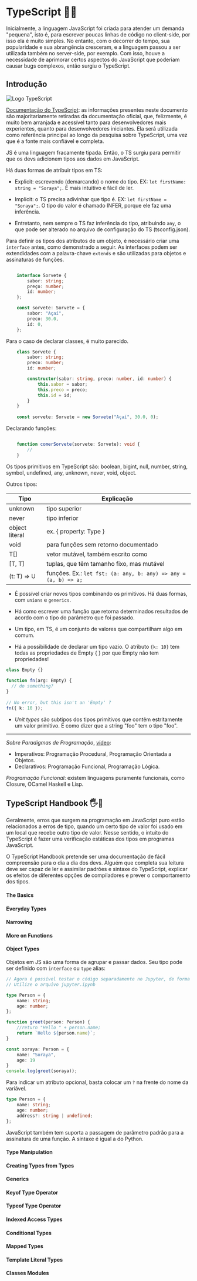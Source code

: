 # TypeScript 📘🔵

Inicialmente, a linguagem JavaScript foi criada para atender um demanda "pequena", isto é, para escrever poucas linhas de código no client-side, por isso ela é muito simples. No entanto, com o decorrer do tempo, sua popularidade e sua abrangência cresceram, e a linguagem passou a ser utilizada também no server-side, por exemplo. Com isso, houve a necessidade de aprimorar certos aspectos do JavaScript que poderiam causar bugs complexos, então surgiu o TypeScript.

## Introdução

![Logo TypeScript](https://encrypted-tbn0.gstatic.com/images?q=tbn:ANd9GcTIrOXd86iDXx-hL8ZoHFwV7SR5ihBzQcvOgg&s)

[Documentação do TypeScript](https://www.typescriptlang.org/docs): as informações presentes neste documento são majoritariamente retiradas da documentação oficial, que, felizmente, é muito bem arranjada e acessível tanto para desenvolvedores mais experientes, quanto para desenvolvedores iniciantes. Ela será utilizada como referência principal ao longo da pesquisa sobre TypeScript, uma vez que é a fonte mais confiável e completa.

JS é uma linguagem fracamente tipada. Então, o TS surgiu para permitir que os devs adicionem tipos aos dados em JavaScript.

Há duas formas de atribuir tipos em TS:
- Explicit: escrevendo (demarcando) o nome do tipo. EX: `let firstName: string = "Soraya";`. É mais intuitivo e fácil de ler.

- Implicit: o TS precisa adivinhar que tipo é. EX: `let firstName = "Soraya";`. O tipo do valor é chamado INFER, porque ele faz uma inferência.

- Entretanto, nem sempre o TS faz inferência do tipo, atribuindo `any`, o que pode ser alterado no arquivo de configuração do TS (tsconfig.json).

Para definir os tipos dos atributos de um objeto, é necessário criar uma `interface` antes, como demonstrado a seguir. As interfaces podem ser extendidades com a palavra-chave `extends` e são utilizadas para objetos e assinaturas de funções.

```typescript

    interface Sorvete {
        sabor: string;
        preço: number;
        id: number;
    };

    const sorvete: Sorvete = {
        sabor: "Açaí",
        preco: 30.0,
        id: 0,
    };
```
Para o caso de declarar classes, é muito parecido.

```typescript
    class Sorvete {
        sabor: string;
        preco: number;
        id: number;

        constructor(sabor: string, preco: number, id: number) {
            this.sabor = sabor;
            this.preco = preco;
            this.id = id;
        }
    }
    
    const sorvete: Sorvete = new Sorvete("Açaí", 30.0, 0);
```

Declarando funções:

```typescript

    function comerSorvete(sorvete: Sorvete): void {
        //
    }
```

Os tipos primitivos em TypeScript são: boolean, bigint, null, number, string, symbol, undefined, any, unknown, never, void, object.

Outros tipos:

|Tipo|Explicação|
|----------|----------|
|unknown|tipo superior|
|never|tipo inferior|
|object literal|ex. { property: Type }|
|void|para funções sem retorno documentado|
|T[]|vetor mutável, também escrito como <T>|
|[T, T]|tuplas, que têm tamanho fixo, mas mutável|
|(t: T) => U|funções. Ex.: `let fst: (a: any, b: any) => any = (a, b) => a;`|


- É possível criar novos tipos combinando os primitivos. Há duas formas, com `unions` e `generics`.

- Há como escrever uma função que retorna determinados resultados de acordo com o tipo do parâmetro que foi passado.

- Um tipo, em TS, é um conjunto de valores que compartilham algo em comum. 

- Há a possibilidade de declarar um tipo vazio. O atributo `{k: 10}` tem todas as propriedades de Empty { } por que Empty não tem propriedades!

```typescript
class Empty {}
 
function fn(arg: Empty) {
  // do something?
}
 
// No error, but this isn't an 'Empty' ?
fn({ k: 10 });
```

- *Unit types* são subtipos dos tipos primitivos que contêm estritamente um valor primitivo. É como dizer que a string "foo" tem o tipo "foo". 


-------------------------
*Sobre Paradigmas de Programação*, [vídeo](https://youtu.be/sqKnYS-ZXsQ?si=Ep64J9IPRHdxeoTl):
- Imperativos: Programação Procedural, Programação Orientada a Objetos.
- Declarativos: Programação Funcional, Programação Lógica.

*Programação Funcional*: existem linguagens puramente funcionais, como Closure, OCamel Haskell e Lisp. 



## TypeScript Handbook 🖐️📙

Geralmente, erros que surgem na programação em JavaScript puro estão relacionados a erros de tipo, quando um certo tipo de valor foi usado em um local que recebe outro tipo de valor. Nesse sentido, o intuito do TypeScript é fazer uma verificação estáticas dos tipos em programas JavaScript.

O TypeScript Handbook pretende ser uma documentação de fácil compreensão para o dia a dia dos devs. Alguém que completa sua leitura deve ser capaz de ler e assimilar padrões e sintaxe do TypeScript, explicar os efeitos de diferentes opções de compiladores e prever o comportamento dos tipos.

#### The Basics
#### Everyday Types
#### Narrowing
#### More on Functions

#### Object Types
Objetos em JS são uma forma de agrupar e passar dados. Seu tipo pode ser definido com `interface` ou `type` alias:

```typescript
// Agora é possível testar o código separadamente no Jupyter, de forma prática.
// Utilize o arquivo jupyter.ipynb

type Person = {
    name: string;
    age: number;
};

function greet(person: Person) {
    //return "Hello " + person.name;
    return `Hello ${person.name}`;
}

const soraya: Person = {
    name: "Soraya",
    age: 19
}
console.log(greet(soraya));
```

Para indicar um atributo opcional, basta colocar um `?` na frente do nome da variável.
```typescript
type Person = {
    name: string;
    age: number;
    address?: string | undefined;
};
```
JavaScript também tem suporta a passagem de parâmetro padrão para a assinatura de uma função. A sintaxe é igual a do Python. 

#### Type Manipulation
#### Creating Types from Types
#### Generics
#### Keyof Type Operator
#### Typeof Type Operator
#### Indexed Access Types
#### Conditional Types
#### Mapped Types
#### Template Literal Types
#### Classes Modules